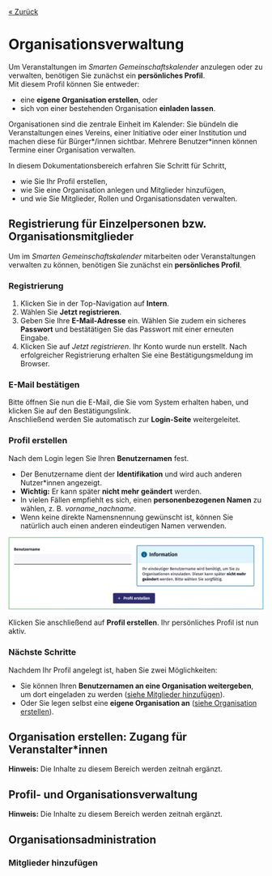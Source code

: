 
[« Zurück](/get-started)

# Organisationsverwaltung

Um Veranstaltungen im *Smarten Gemeinschaftskalender* anzulegen oder zu verwalten, benötigen Sie zunächst ein **persönliches Profil**.  
Mit diesem Profil können Sie entweder:

* eine **eigene Organisation erstellen**, oder  
* sich von einer bestehenden Organisation **einladen lassen**.  

Organisationen sind die zentrale Einheit im Kalender: Sie bündeln die Veranstaltungen eines Vereins, einer Initiative oder einer Institution und machen diese für Bürger*/innen sichtbar. Mehrere Benutzer*innen können Termine einer Organisation verwalten. 

In diesem Dokumentationsbereich erfahren Sie Schritt für Schritt,  
- wie Sie Ihr Profil erstellen,  
- wie Sie eine Organisation anlegen und Mitglieder hinzufügen,  
- und wie Sie Mitglieder, Rollen und Organisationsdaten verwalten.  

## Registrierung für Einzelpersonen bzw. Organisationsmitglieder

Um im *Smarten Gemeinschaftskalender* mitarbeiten oder Veranstaltungen verwalten zu können, benötigen Sie zunächst ein **persönliches Profil**.  

### Registrierung
1. Klicken Sie in der Top-Navigation auf **Intern**.  
2. Wählen Sie **Jetzt registrieren**.  
3. Geben Sie Ihre **E-Mail-Adresse** ein. Wählen Sie zudem ein sicheres **Passwort** und bestätätigen Sie das Passwort mit einer erneuten Eingabe. 
4. Klicken Sie auf *Jetzt registrieren*. Ihr Konto wurde nun erstellt. Nach erfolgreicher Registrierung erhalten Sie eine Bestätigungsmeldung im Browser.

### E-Mail bestätigen
Bitte öffnen Sie nun die E-Mail, die Sie vom System erhalten haben, und klicken Sie auf den Bestätigungslink.  
Anschließend werden Sie automatisch zur **Login-Seite** weitergeleitet.  

### Profil erstellen
Nach dem Login legen Sie Ihren **Benutzernamen** fest.  
- Der Benutzername dient der **Identifikation** und wird auch anderen Nutzer*innen angezeigt.  
- **Wichtig:** Er kann später **nicht mehr geändert** werden.  
- In vielen Fällen empfiehlt es sich, einen **personenbezogenen Namen** zu wählen, z. B. *vorname_nachname*.  
- Wenn keine direkte Namensnennung gewünscht ist, können Sie natürlich auch einen anderen eindeutigen Namen verwenden.  

![Eingabefeld für den Benutzernamen im Formular für die Profilerstellung](./Bilder/Benutzername.png)

Klicken Sie anschließend auf **Profil erstellen**. Ihr persönliches Profil ist nun aktiv.  

### Nächste Schritte
Nachdem Ihr Profil angelegt ist, haben Sie zwei Möglichkeiten:  
- Sie können Ihren **Benutzernamen an eine Organisation weitergeben**, um dort eingeladen zu werden ([siehe Mitglieder hinzufügen](./#mitglieder-hinzufugen)).  
- Oder Sie legen selbst eine **eigene Organisation an** ([siehe Organisation erstellen](./#organisation-erstellen-zugang-fur-veranstalter-innen)).  



## Organisation erstellen: Zugang für Veranstalter*innen
**Hinweis:** Die Inhalte zu diesem Bereich werden zeitnah ergänzt.

## Profil- und Organisationsverwaltung

**Hinweis:** Die Inhalte zu diesem Bereich werden zeitnah ergänzt.

## Organisationsadministration

### Mitglieder hinzufügen 